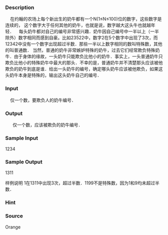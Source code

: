 
### Description
    在约翰的农场上每个新出生的奶牛都有一个N(1≤N≤100)位的数字，这些数字是连续的，
这个数字大于任何其他的奶牛，也就是说，数字越大这头牛也就越年轻．    每头奶牛都对自己的编号非常感兴趣．奶牛因自己编号中一半以上（一半除外）数字相同而感到自豪。比如23522中，数字2在5个数字中出现了3次，而12342中没有一个数字出现超过半数．那些一半以上数字相同的数叫特殊数，其他的叫普通数． 当然，普通的奶牛非常嫉妒特殊的奶牛，过去它们经常欺负特殊奶牛．由于身体的缘故，一头奶牛只能欺负比他小的奶牛．事实上，一头普通奶牛只欺负比他小的特殊奶牛中最大的那头．不幸的是，普通奶牛并不清楚那头应该被他欺负的奶牛到底是谁．给出一头奶牛的编号，确定哪头奶牛应该被他欺负，如果这头奶牛本身是特殊的，输出这头奶牛自己的编号．
### Input
    仅一个数，要欺负人的奶牛编号．
### Output
 
    仅一个数，应该被欺负的奶牛编号．
### Sample Input
1234
### Sample Output
1311

样例说明
    1在1311中出现3次，超过半数．1199不是特殊数，因为1和9均未超过半数．
### Hint

### Source
Orange